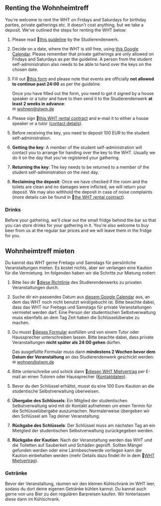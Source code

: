 <!-- English -->
## Renting the Wohnheimtreff
You're welcome to rent the WHT on Fridays and Saturdays for birthday parties, private gatherings etc. It doesn't cost anything, but we take a deposit. We've outlined the steps for renting the WHT below:

1. Please read 📁[this guideline](https://www.studierendenwerk-muenchen-oberbayern.de/fileadmin/studierendenwerk-muenchen-oberbayern/bereiche/wohnen/wohnheime/00_dateien/Veranstaltungsrichtlinien.pdf) by the Studierendenwerk.
2. Decide on a date, where the WHT is still free, using [this Google Calendar](https://calendar.google.com/calendar/embed?src=554ee494a251fb621d016428bac90fa9050f560d8b1cfccabe4a56220d029d1b%40group.calendar.google.com). Please remember that private gatherings are only allowed on Fridays and Saturdays as per the guideline. A person from the student self-administration also needs to be able to hand over the keys on the chosen date.
3. Fill out 📁[this form](https://www.studierendenwerk-muenchen-oberbayern.de/fileadmin/studierendenwerk-muenchen-oberbayern/bereiche/wohnen/wohnheime/00_dateien/Anmeldung_private_Veranstaltung.pdf) and please note that events are officially **not allowed to continue past 24:00** as per the guideline.
   
   Once you have filled out the form, you need to get it signed by a house speaker or a tutor and have to then send it to the Studierendenwerk **at least 2 weeks in advance**:  
   ✉ [wohnen@stwm.de](mailto:wohnen@stwm.de)
4. Please sign 📁[this WHT rental contract](/pdf/wht-rental-agreement.pdf) and e-mail it to either a house speaker or a tutor ([contact details](/en/index.html#contact)).
5. Before receiving the key, you need to deposit 100 EUR to the student self-administration.
6. **Getting the key**: A member of the student self-administration will contact you to arrange for handing over the key to the WHT. Usually we do it on the day that you've registered your gathering.
7. **Returning the key**: The key needs to be returned to a member of the student self-administration on the next day. 
8. **Reclaiming the deposit**: Once we have checked if the room and the toilets are clean and no damages were inflicted, we will return your deposit. We may also withhold the deposit in case of noise complaints (more details can be found in 📁[the WHT rental contract](/pdf/wht-rental-agreement.pdf)).

### Drinks
Before your gathering, we'll clear out the small fridge behind the bar so that you can store drinks for your gathering in it. You're also welcome to buy beer from us at the regular bar prices and we will leave them in the fridge for you.

<!-- Deutsch -->
## Wohnheimtreff mieten
Du kannst das WHT gerne Freitags und Samstags für persönliche Veranstaltungen mieten. Es kostet nichts, aber wir verlangen eine Kaution für die Vermietung. Im folgenden haben wir die Schritte zur Mietung notiert:

1. Bitte lies dir 📁[diese Richtlinie](https://www.studierendenwerk-muenchen-oberbayern.de/fileadmin/studierendenwerk-muenchen-oberbayern/bereiche/wohnen/wohnheime/00_dateien/Veranstaltungsrichtlinien.pdf) des Studierendenwerks zu privaten Veranstaltungen durch.
2. Suche dir ein passendes Datum aus [diesem Google Calendar](https://calendar.google.com/calendar/embed?src=554ee494a251fb621d016428bac90fa9050f560d8b1cfccabe4a56220d029d1b%40group.calendar.google.com&ctz=Europe%2FBerlin) aus, an dem das WHT noch nicht benutzt wird/gebucht ist. Bitte beachte dabei, dass das WHT nur Freitags und Samstags für private Veranstaltungen vermietet werden darf. Eine Person der studentischen Selbstverwaltung muss ebenfalls an dem Tag Zeit haben die Schlüsselüberabe zu machen.
3. Du musst 📁[dieses Formular](https://www.studierendenwerk-muenchen-oberbayern.de/fileadmin/studierendenwerk-muenchen-oberbayern/bereiche/wohnen/wohnheime/00_dateien/Anmeldung_private_Veranstaltung.pdf) ausfüllen und von einem Tutor oder Haussprecher unterschreiben lassen. Bitte beachte dabei, dass private Veranstaltungen **nicht später als 24:00 gehen** dürfen.
   
   Das ausgefüllte Formular muss dann **mindestens 2 Wochen bevor dem Datum der Veranstaltung** an das Studierendenwerk geschickt werden:  
   ✉ [wohnen@stwm.de](mailto:wohnen@stwm.de)
4. Bitte unterschreibe und schick dann 📁[diesen WHT Mietvertrag](/pdf/wht-rental-agreement.pdf) per E-mail an einen Tutoren oder Haussprecher ([Kontaktdaten](/de/index.html#contact)).
5. Bevor du den Schlüssel erhältst, musst du eine 100 Euro Kaution an die studentische Selbstverwaltung überweisen.
6. **Übergabe des Schlüssels**: Ein Mitglied der studentischen Selbstverwaltung wird mit dir Kontakt aufnehmen um einen Termin für die Schlüsselübergabe auszumachen. Normalerweise übergeben wir den Schlüssel am Tag deiner Veranstaltung.
7. **Rückgabe des Schlüssels**: Der Schlüssel muss am nächsten Tag an ein Mietglied der studentischen Selbstverwaltung zurückgegeben werden.
8. **Rückgabe der Kaution**: Nach der Veranstaltung werden das WHT und die Toiletten auf Sauberkeit und Schäden geprüft. Sollten Mängel gefunden werden oder eine Lärmbeschwerde vorliegen kann die Kaution einbehalten werden (mehr Details dazu findet ihr in dem 📁[WHT Mietvertrag](/pdf/wht-rental-agreement.pdf)).

### Getränke
Bevor der Veranstaltung, räumen wir den kleinen Kühlschrank im WHT leer, sodass du dort deine eigenen Getränke kühlen kannst. Du kannst auch gerne von uns Bier zu den regulären Barpreisen kaufen. Wir hinterlassen diese dann im Kühlschrank. 